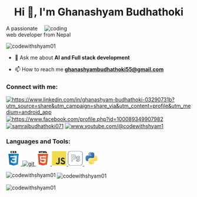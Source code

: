 <h1 align="center">Hi 👋, I'm Ghanashyam Budhathoki</h1>
<img align="right" alt="coding" width="400" src=https://cdn.dribbble.com/users/1162077/screenshots/3848914/programmer.gif

<h3 align="center">A passionate web developer from Nepal</h3>

<p align="left"> <img src="https://komarev.com/ghpvc/?username=codewithshyam01&label=Profile%20views&color=0e75b6&style=flat" alt="codewithshyam01" /> </p>

- 💬 Ask me about **AI and Full stack development**

- 📫 How to reach me **ghanashyambudhathoki55@gmail.com**

<h3 align="left">Connect with me:</h3>
<p align="left">
<a href="https://linkedin.com/in/https://www.linkedin.com/in/ghanashyam-budhathoki-03290731b?utm_source=share&utm_campaign=share_via&utm_content=profile&utm_medium=android_app" target="blank"><img align="center" src="https://raw.githubusercontent.com/rahuldkjain/github-profile-readme-generator/master/src/images/icons/Social/linked-in-alt.svg" alt="https://www.linkedin.com/in/ghanashyam-budhathoki-03290731b?utm_source=share&utm_campaign=share_via&utm_content=profile&utm_medium=android_app" height="30" width="40" /></a>
<a href="https://fb.com/https://www.facebook.com/profile.php?id=100089349907982" target="blank"><img align="center" src="https://raw.githubusercontent.com/rahuldkjain/github-profile-readme-generator/master/src/images/icons/Social/facebook.svg" alt="https://www.facebook.com/profile.php?id=100089349907982" height="30" width="40" /></a>
<a href="https://instagram.com/samrajbudhathoki071" target="blank"><img align="center" src="https://raw.githubusercontent.com/rahuldkjain/github-profile-readme-generator/master/src/images/icons/Social/instagram.svg" alt="samrajbudhathoki071" height="30" width="40" /></a>
<a href="https://www.youtube.com/c/www.youtube.com/@codewithshyam1" target="blank"><img align="center" src="https://raw.githubusercontent.com/rahuldkjain/github-profile-readme-generator/master/src/images/icons/Social/youtube.svg" alt="www.youtube.com/@codewithshyam1" height="30" width="40" /></a>
</p>

<h3 align="left">Languages and Tools:</h3>
<p align="left"> <a href="https://www.w3schools.com/css/" target="_blank" rel="noreferrer"> <img src="https://raw.githubusercontent.com/devicons/devicon/master/icons/css3/css3-original-wordmark.svg" alt="css3" width="40" height="40"/> </a> <a href="https://git-scm.com/" target="_blank" rel="noreferrer"> <img src="https://www.vectorlogo.zone/logos/git-scm/git-scm-icon.svg" alt="git" width="40" height="40"/> </a> <a href="https://www.w3.org/html/" target="_blank" rel="noreferrer"> <img src="https://raw.githubusercontent.com/devicons/devicon/master/icons/html5/html5-original-wordmark.svg" alt="html5" width="40" height="40"/> </a> <a href="https://developer.mozilla.org/en-US/docs/Web/JavaScript" target="_blank" rel="noreferrer"> <img src="https://raw.githubusercontent.com/devicons/devicon/master/icons/javascript/javascript-original.svg" alt="javascript" width="40" height="40"/> </a> <a href="https://www.photoshop.com/en" target="_blank" rel="noreferrer"> <img src="https://raw.githubusercontent.com/devicons/devicon/master/icons/photoshop/photoshop-line.svg" alt="photoshop" width="40" height="40"/> </a> <a href="https://www.python.org" target="_blank" rel="noreferrer"> <img src="https://raw.githubusercontent.com/devicons/devicon/master/icons/python/python-original.svg" alt="python" width="40" height="40"/> </a> </p>

<p><img align="left" src="https://github-readme-stats.vercel.app/api/top-langs?username=codewithshyam01&show_icons=true&locale=en&layout=compact" alt="codewithshyam01" /></p>

<p>&nbsp;<img align="center" src="https://github-readme-stats.vercel.app/api?username=codewithshyam01&show_icons=true&locale=en" alt="codewithshyam01" /></p>

<p><img align="center" src="https://github-readme-streak-stats.herokuapp.com/?user=codewithshyam01&" alt="codewithshyam01" /></p>
